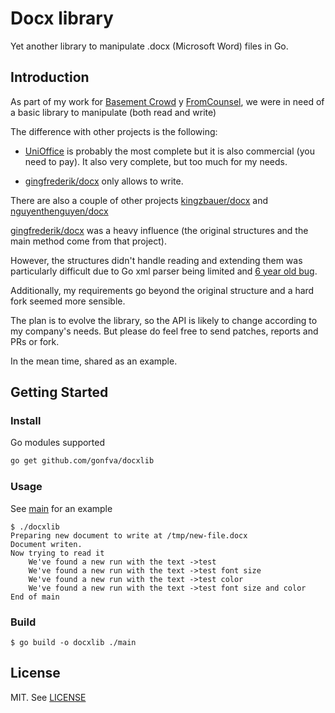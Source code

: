 # Docx library

Yet another library to manipulate .docx (Microsoft Word) files in Go.

## Introduction

As part of my work for [Basement Crowd](https://www.basementcrowd.com) y [FromCounsel](https://www.fromcounsel.com), we were in need of a basic library to manipulate (both read and write)

The difference with other projects is the following:

- [UniOffice](https://github.com/unidoc/unioffice) is probably the most complete but it is also commercial (you need to pay). It also very complete, but too much for my needs.

- [gingfrederik/docx](https://github.com/gingfrederik/docx) only allows to write.

There are also a couple of other projects [kingzbauer/docx](https://github.com/kingzbauer/docx) and [nguyenthenguyen/docx](https://github.com/nguyenthenguyen/docx)

[gingfrederik/docx](https://github.com/gingfrederik/docx) was a heavy influence (the original structures and the main method come from that project).

However, the structures didn't handle reading and extending them was particularly difficult due to Go xml parser being limited and [6 year old bug](https://github.com/golang/go/issues/9519).

Additionally, my requirements go beyond the original structure and a hard fork seemed more sensible.

The plan is to evolve the library, so the API is likely to change according to my company's needs. But please do feel free to send patches, reports and PRs or fork.

In the mean time, shared as an example.

## Getting Started

### Install

Go modules supported

```sh
go get github.com/gonfva/docxlib
```

### Usage

See [main](main/main.go) for an example

```
$ ./docxlib
Preparing new document to write at /tmp/new-file.docx
Document writen.
Now trying to read it
	We've found a new run with the text ->test
	We've found a new run with the text ->test font size
	We've found a new run with the text ->test color
	We've found a new run with the text ->test font size and color
End of main
```

### Build

```
$ go build -o docxlib ./main
```

## License

MIT. See [LICENSE](LICENSE)
